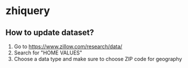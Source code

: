 # zhiquery

## How to update dataset?

1. Go to https://www.zillow.com/research/data/
2. Search for "HOME VALUES"
3. Choose a data type and make sure to choose ZIP code for geography
